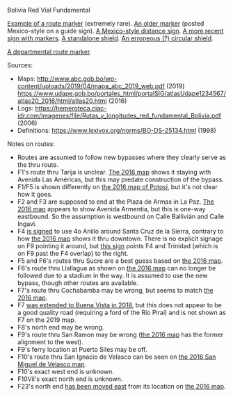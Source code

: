 Bolivia Red Vial Fundamental

[Example of a route marker](https://www.google.com/maps/@-16.309534,-67.9036088,3a,23.7y,66.58h,110.58t/data=!3m6!1e1!3m4!1sSQD1MTkuedefYSF_PGcVdw!2e0!7i13312!8i6656?entry=ttu) (extremely rare). [An older marker](https://www.google.com/maps/@-19.4849458,-65.8021869,3a,15.1y,53.12h,80.54t/data=!3m6!1e1!3m4!1s86t-6fNUwdD5WhA59leLgQ!2e0!7i13312!8i6656?entry=ttu) (posted Mexico-style on a guide sign). [A Mexico-style distance sign](https://www.google.com/maps/@-17.6522017,-66.4597196,3a,17.2y,170.43h,86.86t/data=!3m6!1e1!3m4!1sO00-6Zi2ao45ehrndRQzKg!2e0!7i13312!8i6656?entry=ttu). [A more recent sign with markers](https://www.mapillary.com/app/?lat=-17.680936921111055&lng=-66.80246975249997&z=18.781043044844054&focus=photo&pKey=149130981146221&x=0.7360365590631918&y=0.5808810601030785&zoom=1.7191977077363896). [A standalone shield](https://www.google.com/maps/@-20.0127324,-63.5313997,3a,15y,15.2h,86.27t/data=!3m6!1e1!3m4!1sfVaZg3gF3jLNZoDrqP9Ssg!2e0!7i13312!8i6656?entry=ttu). [An erroneous (?) circular shield](https://www.google.com/maps/@-20.4528088,-63.278444,3a,15y,9.34h,89.98t/data=!3m6!1e1!3m4!1s6sH_zWRnhHVra6TU7AwL0w!2e0!7i13312!8i6656?entry=ttu).

[A departmental route marker](https://www.google.com/maps/@-17.3818155,-65.8344502,3a,15.4y,208.09h,80.7t/data=!3m6!1e1!3m4!1sySUvnkh3UHRTRfmNO6SiIg!2e0!7i13312!8i6656?entry=ttu).

Sources:
* Maps: http://www.abc.gob.bo/wp-content/uploads/2019/04/mapa_abc_2019_web.pdf (2019) https://www.udape.gob.bo/portales_html/portalSIG/atlasUdape1234567/atlas20_2016/html/atlas20.html (2016)
* Logs: https://hemeroteca.ciac-idr.com/imagenes/file/Rutas_y_longitudes_red_fundamental_Bolivia.pdf (2006)
* Definitions: https://www.lexivox.org/norms/BO-DS-25134.html (1998)

Notes on routes:
* Routes are assumed to follow new bypasses where they clearly serve as the thru route.
* F1's route thru Tarija is unclear. [The 2016 map](https://www.udape.gob.bo/portales_html/portalSIG/atlasUdape1234567/atlas20_2016/maps/V50601.htm) shows it staying with Avenida Las Américas, but this may predate construction of the bypass.
* F1/F5 is shown differently on [the 2016 map of Potosí](https://www.udape.gob.bo/portales_html/portalSIG/atlasUdape1234567/atlas20_2016/maps/V50101.htm), but it's not clear how it goes.
* F2 and F3 are supposed to end at the Plaza de Armas in La Paz. [The 2016 map](https://www.udape.gob.bo/portales_html/portalSIG/atlasUdape1234567/atlas20_2016/maps/V20105.htm) appears to show Avenida Armentia, but this is one-way eastbound. So the assumption is westbound on Calle Ballivián and Calle Ingavi.
* F4 [is signed](https://www.mapillary.com/app/?lat=-17.745793595671&lng=-63.173722074242&z=17&pKey=801379154145856&focus=photo&x=0.38488386937196895&y=0.1800750191559125&zoom=1.2768436052698442) to use 4o Anillo around Santa Cruz de la Sierra, contrary to how [the 2016 map](https://www.udape.gob.bo/portales_html/portalSIG/atlasUdape1234567/atlas20_2016/maps/V70101.htm) shows it thru downtown. There is no explicit signage on F9 pointing it around, but [this sign](https://www.mapillary.com/app/?lat=-17.813701399972&lng=-63.210142799972&z=17&pKey=1404112697111853&focus=photo&x=0.5175739024323103&y=0.407546542850064&zoom=1.7191977077363896) points F4 and Trinidad (which is on F9 past the F4 overlap) to the right.
* F5 and F6's routes thru Sucre are a best guess based on [the 2016 map](https://www.udape.gob.bo/portales_html/portalSIG/atlasUdape1234567/atlas20_2016/maps/V10101.htm).
* F6's route thru Llallagua as shown on [the 2016 map](https://www.udape.gob.bo/portales_html/portalSIG/atlasUdape1234567/atlas20_2016/maps/V50203.htm) can no longer be followed due to a stadium in the way. It is assumed to use the new bypass, though other routes are available.
* F7's route thru Cochabamba may be wrong, but seems to match [the 2016 map](https://www.udape.gob.bo/portales_html/portalSIG/atlasUdape1234567/atlas20_2016/maps/V30101.htm).
* F7 [was extended to Buena Vista in 2018](https://www.lexivox.org/norms/BO-DS-N3480.html), but this does not appear to be a good quality road (requiring a ford of the Río Piraí) and is not shown as F7 on the 2019 map.
* F8's north end may be wrong.
* F9's route thru San Ramon may be wrong ([the 2016 map](https://www.udape.gob.bo/portales_html/portalSIG/atlasUdape1234567/atlas20_2016/maps/V80702.htm) has the former alignment to the west).
* F9's ferry location at Puerto Siles may be off.
* F10's route thru San Ignacio de Velasco can be seen on [the 2016 San Miguel de Velasco map](https://www.udape.gob.bo/portales_html/portalSIG/atlasUdape1234567/atlas20_2016/maps/V70302.htm).
* F10's exact west end is unknown.
* F10Vil's exact north end is unknown.
* F23's north end [has been moved east](https://www.mapillary.com/app/?lat=-17.5147219&lng=-65.8338577&z=17&focus=photo&pKey=180591061269562&x=0.6059246270587711&y=0.6377716427514172&zoom=1.7191977077363896) from its location on [the 2016 map](https://www.udape.gob.bo/portales_html/portalSIG/atlasUdape1234567/atlas20_2016/maps/V31403.htm).
